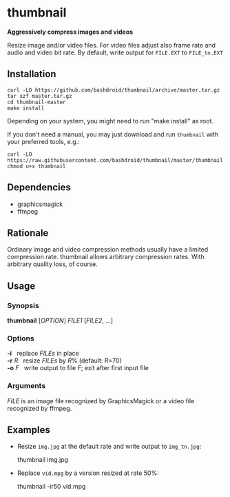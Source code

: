 # thumbnail
**Aggressively compress images and videos**

Resize image and/or video files. For video files adjust also frame rate and audio and video bit rate. By default, write output for `FILE.EXT` to `FILE_tn.EXT`

## Installation
	curl -LO https://github.com/bashdroid/thumbnail/archive/master.tar.gz  
	tar xzf master.tar.gz  
	cd thumbnail-master  
	make install  

Depending on your system, you might need to run "make install" as root.  

If you don't need a manual, you may just download and run `thumbnail` with your preferred tools, e.g.:  

	curl -LO https://raw.githubusercontent.com/bashdroid/thumbnail/master/thumbnail  
	chmod u+x thumbnail

## Dependencies
* graphicsmagick  
* ffmpeg

## Rationale
Ordinary image and video compression methods usually have a limited compression rate. thumbnail allows arbitrary compression rates. With arbitrary quality loss, of course.

## Usage
### Synopsis
**thumbnail** \[*OPTION*\] *FILE1* \[*FILE2*, ...\]

### Options
**-i**     &nbsp;&nbsp;replace *FILEs* in place  
**-r** *R*   &nbsp;&nbsp;resize *FILEs* by *R*% (default: *R*=70)  
**-o** *F*   &nbsp;&nbsp;write output to file *F*; exit after first input file

### Arguments
*FILE* is an image file recognized by GraphicsMagick or a video file recognized by ffmpeg.

## Examples
* Resize `img.jpg` at the default rate and write output to `img_tn.jpg`:  

    thumbnail img.jpg  

* Replace `vid.mpg` by a version resized at rate 50%:  

    thumbnail -ir50 vid.mpg
